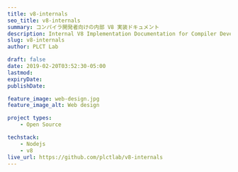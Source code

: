 ```yaml
---
title: v8-internals
seo_title: v8-internals
summary: コンパイラ開発者向けの内部 V8 実装ドキュメント 
description: Internal V8 Implementation Documentation for Compiler Developers
slug: v8-internals
author: PLCT Lab

draft: false
date: 2019-02-20T03:52:30-05:00
lastmod: 
expiryDate: 
publishDate: 

feature_image: web-design.jpg
feature_image_alt: Web design

project types: 
    - Open Source

techstack:
    - Nodejs
    - v8
live_url: https://github.com/plctlab/v8-internals
---
```


